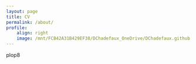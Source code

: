 ```yaml
---
layout: page
title: CV
permalink: /about/
profile: 
    align: right
    image: /mnt/FCB42A31B429EF38/DChadefaux_OneDrive/DChadefaux.github.io/assets/img/DChadefaux_Photo.jpg
---
```

plop8
